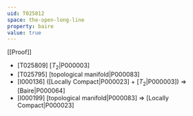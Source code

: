 ```yaml
---
uid: T025812
space: the-open-long-line
property: baire
value: true
---
```

[[Proof]]

* [T025809] [$T_2$|P000003]
* [T025795] [topological manifold|P000083]
* [I000136] ([Locally Compact|P000023] + [$T_2$|P000003]) => [Baire|P000064]
* [I000199] [topological manifold|P000083] => [Locally Compact|P000023]

